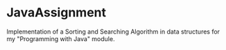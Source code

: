 # JavaAssignment

Implementation of a Sorting and Searching Algorithm in data structures for my "Programming with Java" module.
